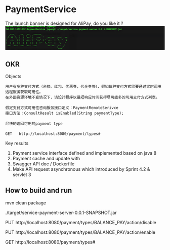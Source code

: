 # PaymentService

The launch banner is designed for AliPay,  do you like it ?
![Colored Banner](https://raw.githubusercontent.com/djkpengjun/PaymentService/master/alipay.png)

## OKR
   
   Objects

    用户有多种支付方式（余额、红包、优惠券，代金券等），假如每种支付方式需要通过实时调用远程服务获取可用性。
    在外部资源环境不变情况下，请设计程序以最短响应时间获得尽可能多的可用支付方式列表。

    假定支付方式可用性咨询服务接口定义：PaymentRemoteSerivce
    接口方法：ConsultResult isEnabled(String paymentType); 
  
    尽快的返回可用的payment type
    
    GET   http://localhost:8080/payment/types#
    
    
   Key results
   
   1) Payment service interface defined and implemented based on java 8
   2) Payment cache and update with 
   3) Swagger API doc / Dockerfile
   4) Make API request asynchronous which introduced by Sprint 4.2 & servlet 3
   
   
## How to build and run
   
   mvn clean package
   
   ./target/service-payment-server-0.0.1-SNAPSHOT.jar
   
   
   
   PUT   http://localhost:8080/payment/types/BALANCE_PAY/action/disable
   
   PUT   http://localhost:8080/payment/types/BALANCE_PAY/action/enable
   
   GET   http://localhost:8080/payment/types#
